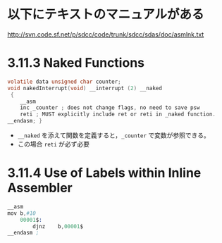 # 以下にテキストのマニュアルがある

http://svn.code.sf.net/p/sdcc/code/trunk/sdcc/sdas/doc/asmlnk.txt


# 3.11.3 Naked Functions

```main.c
volatile data unsigned char counter;
void nakedInterrupt(void) __interrupt (2) __naked
 {
    __asm
    inc _counter ; does not change flags, no need to save psw
    reti ; MUST explicitly include ret or reti in _naked function.
__endasm; }
```

- `__naked`  を添えて関数を定義すると，`_counter` で変数が参照できる。
- この場合 `reti` が必ず必要

# 3.11.4 Use of Labels within Inline Assembler

```main.s
__asm
mov b,#10
    00001$:
        djnz    b,00001$
__endasm ;
```